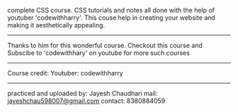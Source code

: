 
complete CSS course. 
CSS tutorials and notes all done with the help of youtuber 'codewithharry'.
This couse help in creating your website and making it aesthetically appealing.

***************************************************
Thanks to him for this wonderful course.
Checkout this course and Subscibe to 'codewithhary' on youtube for more such courses

**************************************
Course credit: Youtuber: codewithharry
**************************************
practiced and uploaded by: Jayesh Chaudhari
mail: jayeshchau598007@gmail.com
contact: 8380884059
